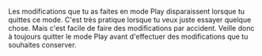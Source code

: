 Les modifications que tu as faites en mode Play disparaissent lorsque tu quittes ce mode. C'est très pratique lorsque tu veux juste essayer quelque chose. Mais c'est facile de faire des modifications par accident. Veille donc à toujours quitter le mode Play avant d'effectuer des modifications que tu souhaites conserver.
